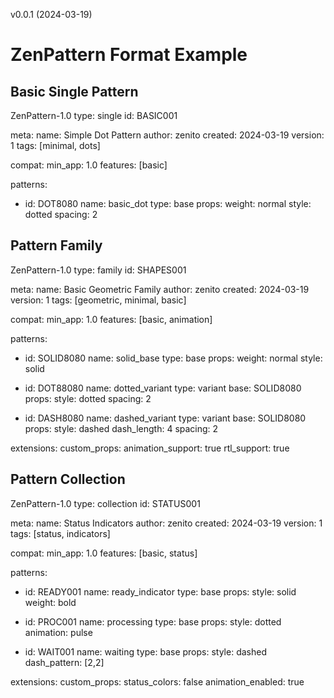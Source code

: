 v0.0.1 (2024-03-19)

# ZenPattern Format Example

## Basic Single Pattern

ZenPattern-1.0
type: single
id: BASIC001

meta:
  name: Simple Dot Pattern
  author: zenito
  created: 2024-03-19
  version: 1
  tags: [minimal, dots]

compat:
  min_app: 1.0
  features: [basic]

patterns:
  - id: DOT8080
    name: basic_dot
    type: base
    props:
      weight: normal
      style: dotted
      spacing: 2

## Pattern Family

ZenPattern-1.0
type: family
id: SHAPES001

meta:
  name: Basic Geometric Family
  author: zenito
  created: 2024-03-19
  version: 1
  tags: [geometric, minimal, basic]

compat:
  min_app: 1.0
  features: [basic, animation]

patterns:
  - id: SOLID8080
    name: solid_base
    type: base
    props:
      weight: normal
      style: solid
  
  - id: DOT88080
    name: dotted_variant
    type: variant
    base: SOLID8080
    props:
      style: dotted
      spacing: 2
  
  - id: DASH8080
    name: dashed_variant
    type: variant
    base: SOLID8080
    props:
      style: dashed
      dash_length: 4
      spacing: 2

extensions:
  custom_props:
    animation_support: true
    rtl_support: true

## Pattern Collection

ZenPattern-1.0
type: collection
id: STATUS001

meta:
  name: Status Indicators
  author: zenito
  created: 2024-03-19
  version: 1
  tags: [status, indicators]

compat:
  min_app: 1.0
  features: [basic, status]

patterns:
  - id: READY001
    name: ready_indicator
    type: base
    props:
      style: solid
      weight: bold
  
  - id: PROC001
    name: processing
    type: base
    props:
      style: dotted
      animation: pulse
  
  - id: WAIT001
    name: waiting
    type: base
    props:
      style: dashed
      dash_pattern: [2,2]

extensions:
  custom_props:
    status_colors: false
    animation_enabled: true 